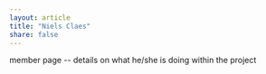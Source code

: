 ```yaml
---
layout: article
title: "Niels Claes"
share: false
---
```


member page -- details on what he/she is doing within the project
